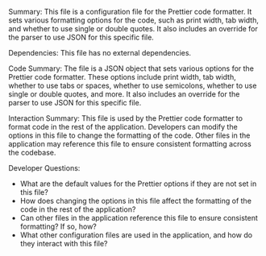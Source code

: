 Summary:
This file is a configuration file for the Prettier code formatter. It sets various formatting options for the code, such as print width, tab width, and whether to use single or double quotes. It also includes an override for the parser to use JSON for this specific file.

Dependencies:
This file has no external dependencies.

Code Summary:
The file is a JSON object that sets various options for the Prettier code formatter. These options include print width, tab width, whether to use tabs or spaces, whether to use semicolons, whether to use single or double quotes, and more. It also includes an override for the parser to use JSON for this specific file.

Interaction Summary:
This file is used by the Prettier code formatter to format code in the rest of the application. Developers can modify the options in this file to change the formatting of the code. Other files in the application may reference this file to ensure consistent formatting across the codebase.

Developer Questions:
- What are the default values for the Prettier options if they are not set in this file?
- How does changing the options in this file affect the formatting of the code in the rest of the application?
- Can other files in the application reference this file to ensure consistent formatting? If so, how?
- What other configuration files are used in the application, and how do they interact with this file?